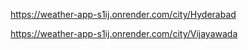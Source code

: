 https://weather-app-s1ij.onrender.com/city/Hyderabad

https://weather-app-s1ij.onrender.com/city/Vijayawada
